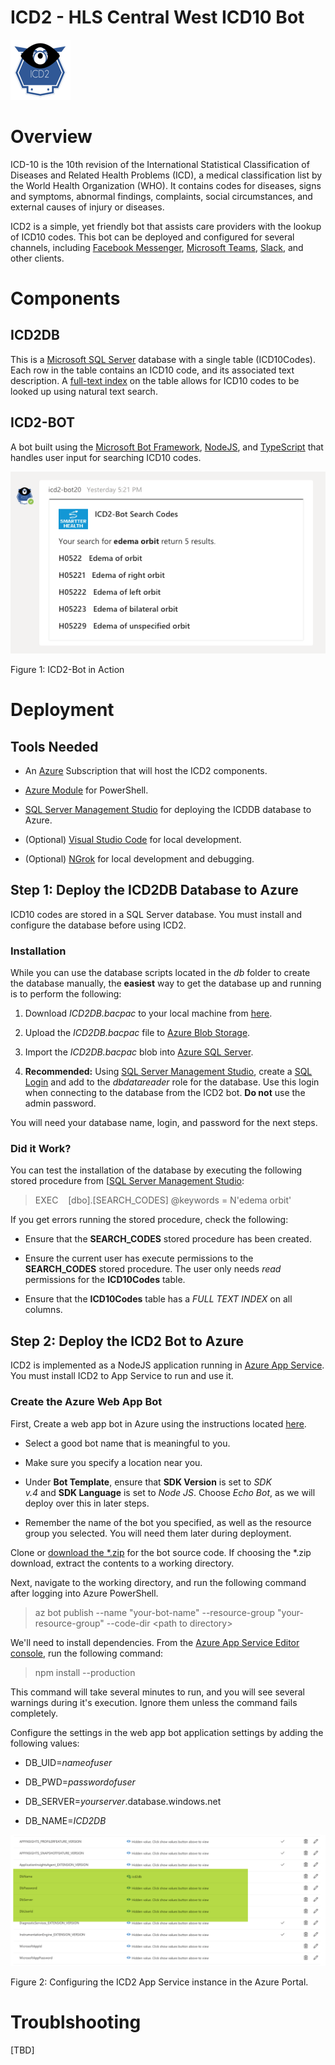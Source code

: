 ICD2 - HLS Central West ICD10 Bot
=================================

![](media/image1.png)

Overview
========

ICD-10 is the 10th revision of the International Statistical
Classification of Diseases and Related Health Problems (ICD), a medical
classification list by the World Health Organization (WHO). It contains
codes for diseases, signs and symptoms, abnormal findings, complaints,
social circumstances, and external causes of injury or diseases.

ICD2 is a simple, yet friendly bot that assists care providers with the
lookup of ICD10 codes. This bot can be deployed and configured for
several channels, including [Facebook
Messenger](https://www.facebook.com/messenger), [Microsoft
Teams](https://products.office.com/en-US/microsoft-teams/group-chat-software),
[Slack](https://slack.com/), and other clients.

Components
==========

ICD2DB
------

This is a [Microsoft SQL
Server](https://azure.microsoft.com/en-us/services/sql-database/)
database with a single table (ICD10Codes). Each row in the table
contains an ICD10 code, and its associated text description. A
[full-text
index](https://docs.microsoft.com/en-us/sql/relational-databases/search/full-text-search?view=sql-server-2017)
on the table allows for ICD10 codes to be looked up using natural text
search.

ICD2-BOT
--------

A bot built using the [Microsoft Bot
Framework](https://dev.botframework.com/),
[NodeJS](https://nodejs.org/en/), and
[TypeScript](https://www.typescriptlang.org/) that handles user input
for searching ICD10 codes.

![](media/image2.png)

Figure 1: ICD2-Bot in Action

Deployment
==========

Tools Needed
------------

-   An [Azure](https://azure.microsoft.com/en-us/) Subscription that
    will host the ICD2 components.

-   [Azure
    Module](https://docs.microsoft.com/en-us/powershell/azure/overview?view=azps-2.2.0)
    for PowerShell.

-   [SQL Server Management
    Studio](https://docs.microsoft.com/en-us/sql/ssms/download-sql-server-management-studio-ssms?view=sql-server-2017)
    for deploying the ICDDB database to Azure.

-   (Optional) [Visual Studio Code](https://code.visualstudio.com/) for
    local development.

-   (Optional) [NGrok](https://ngrok.com/) for local development and
    debugging.

Step 1: Deploy the ICD2DB Database to Azure
-------------------------------------------

ICD10 codes are stored in a SQL Server database. You must install and
configure the database before using ICD2.

### Installation

While you can use the database scripts located in the *db* folder to
create the database manually, the **easiest** way to get the database up
and running is to perform the following:

1)  Download *ICD2DB.bacpac* to your local machine from
    [here](https://github.com/SmartterHealth/icd2-bot/blob/master/db/ICD2DB.bacpac).

2)  Upload the *ICD2DB.bacpac* file to [Azure Blob
    Storage](https://docs.microsoft.com/en-us/azure/machine-learning/team-data-science-process/move-data-to-azure-blob-using-azure-storage-explorer).

3)  Import the *ICD2DB.bacpac* blob into [Azure SQL
    Server](https://docs.microsoft.com/en-us/azure/sql-database/sql-database-import#import-from-a-bacpac-file-using-azure-portal).

4)  **Recommended:** Using [SQL Server Management
    Studio](https://docs.microsoft.com/en-us/sql/ssms/download-sql-server-management-studio-ssms?view=sql-server-2017),
    create a [SQL
    Login](https://docs.microsoft.com/en-us/sql/relational-databases/security/authentication-access/create-a-login?view=sql-server-2017)
    and add to the *dbdatareader* role for the database. Use this login
    when connecting to the database from the ICD2 bot. **Do not** use
    the admin password.

You will need your database name, login, and password for the next
steps.

### Did it Work?

You can test the installation of the database by executing the following
stored procedure from \[[SQL Server Management
Studio](https://docs.microsoft.com/en-us/sql/ssms/download-sql-server-management-studio-ssms?view=sql-server-2017):

> EXEC    \[dbo\].\[SEARCH\_CODES\] \@keywords = N\'edema orbit\'

If you get errors running the stored procedure, check the following:

-   Ensure that the **SEARCH\_CODES** stored procedure has been created.

-   Ensure the current user has execute permissions to the
    **SEARCH\_CODES** stored procedure. The user only needs *read*
    permissions for the **ICD10Codes** table.

-   Ensure that the **ICD10Codes** table has a *FULL TEXT INDEX* on all
    columns.

Step 2: Deploy the ICD2 Bot to Azure
------------------------------------

ICD2 is implemented as a NodeJS application running in [Azure App
Service](https://azure.microsoft.com/en-us/services/app-service/). You
must install ICD2 to App Service to run and use it.

### Create the Azure Web App Bot

First, Create a web app bot in Azure using the instructions
located [here](https://docs.microsoft.com/en-us/azure/bot-service/bot-service-quickstart?view=azure-bot-service-4.0).

-   Select a good bot name that is meaningful to you.

-   Make sure you specify a location near you.

-   Under **Bot Template**, ensure that **SDK Version** is set to *SDK
    v.4* and **SDK Language** is set to *Node JS*. Choose *Echo Bot*, as
    we will deploy over this in later steps.

-   Remember the name of the bot you specified, as well as the resource
    group you selected. You will need them later during deployment.

Clone or [download the
\*.zip](https://github.com/SmartterHealth/icd2-bot/blob/master/deployment/icd2-bot.zip) for
the bot source code. If choosing the \*.zip download, extract the
contents to a working directory.

Next, navigate to the working directory, and run the following command
after logging into Azure PowerShell.

> az bot publish \--name \"your-bot-name\" \--resource-group
> \"your-resource-group\" \--code-dir \<path to directory\>

We\'ll need to install dependencies. From the [Azure App Service Editor
console](https://social.technet.microsoft.com/wiki/contents/articles/36467.understanding-the-azure-app-service-editor.aspx),
run the following command:

> npm install \--production

This command will take several minutes to run, and you will see several
warnings during it\'s execution. Ignore them unless the command fails
completely.

Configure the settings in the web app bot application settings by adding
the following values:

-   DB\_UID=*nameofuser*

-   DB\_PWD=*passwordofuser*

-   DB\_SERVER=*yourserver*.database.windows.net

-   DB\_NAME=*ICD2DB*

![](media/image3.png)

Figure 2: Configuring the ICD2 App Service instance in the Azure Portal.

Troublshooting
==============

\[TBD\]
